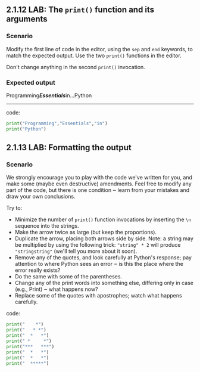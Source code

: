 ## 2.1.12 LAB: The `print()` function and its arguments

### Scenario

Modify the first line of code in the editor, using the `sep` and `end` keywords, to match the expected output. Use the two `print()` functions in the editor.

Don't change anything in the second `print()` invocation.

### Expected output

Programming***Essentials***in...Python

---
code:
```python
print("Programming","Essentials","in")
print("Python")
```

## 2.1.13 LAB: Formatting the output

### Scenario

We strongly encourage you to play with the code we've written for you, and make some (maybe even destructive) amendments. Feel free to modify any part of the code, but there is one condition ‒ learn from your mistakes and draw your own conclusions.

Try to:

- Minimize the number of `print()` function invocations by inserting the `\n` sequence into the strings.
- Make the arrow twice as large (but keep the proportions).
- Duplicate the arrow, placing both arrows side by side. Note: a string may be multiplied by using the following trick: `"string" * 2` will produce `"stringstring"` (we'll tell you more about it soon).
- Remove any of the quotes, and look carefully at Python's response; pay attention to where Python sees an error ‒ is this the place where the error really exists?
- Do the same with some of the parentheses.
- Change any of the print words into something else, differing only in case (e.g., Print) ‒ what happens now?
- Replace some of the quotes with apostrophes; watch what happens carefully.

code:
```python
print("    *")
print("   * *")
print("  *   *")
print(" *     *")
print("***   ***")
print("  *   *")
print("  *   *")
print("  *****")
```
